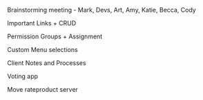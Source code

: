 Brainstorming meeting - Mark, Devs, Art, Amy, Katie, Becca, Cody

Important Links + CRUD

Permission Groups + Assignment

Custom Menu selections

Client Notes and Processes

Voting app

Move rateproduct server